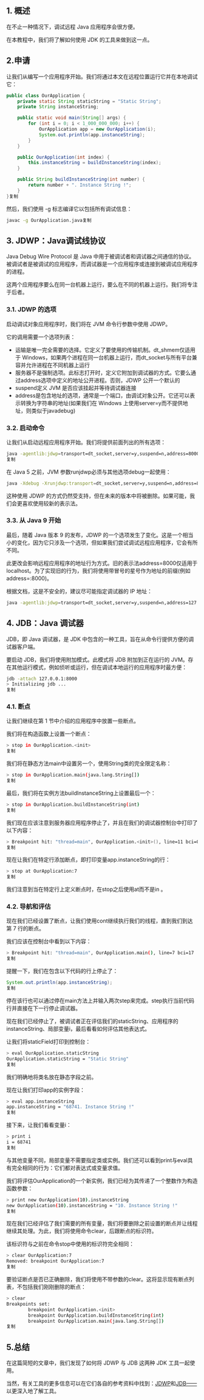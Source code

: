 ## 1. 概述

在不止一种情况下，调试远程 Java 应用程序会很方便。

在本教程中，我们将了解如何使用 JDK 的工具来做到这一点。

## 2.申请

让我们从编写一个应用程序开始。我们将通过本文在远程位置运行它并在本地调试它：

```java
public class OurApplication {
    private static String staticString = "Static String";
    private String instanceString;

    public static void main(String[] args) {
        for (int i = 0; i < 1_000_000_000; i++) {
            OurApplication app = new OurApplication(i);
            System.out.println(app.instanceString);
        }
    }

    public OurApplication(int index) {
        this.instanceString = buildInstanceString(index);
    }

    public String buildInstanceString(int number) {
        return number + ". Instance String !";
    }
}复制
```

然后，我们使用 -g 标志编译它以包括所有调试信息：

```bash
javac -g OurApplication.java复制
```

## 3. JDWP：Java调试线协议

Java Debug Wire Protocol 是 Java 中用于被调试者和调试器之间通信的协议。被调试者是被调试的应用程序，而调试器是一个应用程序或连接到被调试应用程序的进程。

这两个应用程序要么在同一台机器上运行，要么在不同的机器上运行。我们将专注于后者。

### 3.1. JDWP 的选项

启动调试对象应用程序时，我们将在 JVM 命令行参数中使用 JDWP。

它的调用需要一个选项列表：

-   运输是唯一完全需要的选择。它定义了要使用的传输机制。dt_shmem仅适用于 Windows，如果两个进程在同一台机器上运行，而dt_socket与所有平台兼容并允许进程在不同机器上运行
-   服务器不是强制选项。此标志打开时，定义它附加到调试器的方式。它要么通过address选项中定义的地址公开进程。否则，JDWP 公开一个默认的
-   suspend定义 JVM 是否应该挂起并等待调试器连接
-   address是包含地址的选项，通常是一个端口，由调试对象公开。它还可以表示转换为字符串的地址(如果我们在 Windows 上使用server=y而不提供地址，则类似于javadebug)

### 3.2. 启动命令

让我们从启动远程应用程序开始。我们将提供前面列出的所有选项：

```bash
java -agentlib:jdwp=transport=dt_socket,server=y,suspend=n,address=8000 OurApplication
复制
```

在 Java 5 之前，JVM 参数runjdwp必须与其他选项debug一起使用：

```bash
java -Xdebug -Xrunjdwp:transport=dt_socket,server=y,suspend=n,address=8000复制
```

这种使用 JDWP 的方式仍然受支持，但在未来的版本中将被删除。如果可能，我们会更喜欢使用较新的表示法。

### 3.3. 从 Java 9 开始

最后，随着 Java 版本 9 的发布，JDWP 的一个选项发生了变化。这是一个相当小的变化，因为它只涉及一个选项，但如果我们尝试调试远程应用程序，它会有所不同。

此更改会影响远程应用程序的地址行为方式。旧的表示法address=8000仅适用于localhost。为了实现旧的行为，我们将使用带冒号的星号作为地址的前缀(例如address=:8000)。

根据文档，这是不安全的，建议尽可能指定调试器的 IP 地址：

```bash
java -agentlib:jdwp=transport=dt_socket,server=y,suspend=n,address=127.0.0.1:8000复制
```

## 4. JDB：Java 调试器

JDB，即 Java 调试器，是 JDK 中包含的一种工具，旨在从命令行提供方便的调试器客户端。

要启动 JDB，我们将使用附加模式。此模式将 JDB 附加到正在运行的 JVM。存在其他运行模式，例如侦听或运行，但在调试本地运行的应用程序时最方便：

```bash
jdb -attach 127.0.0.1:8000
> Initializing jdb ...
复制
```

### 4.1. 断点

让我们继续在第 1 节中介绍的应用程序中放置一些断点。

我们将在构造函数上设置一个断点：

```bash
> stop in OurApplication.<init>
复制
```

我们将在静态方法main中设置另一个，使用String类的完全限定名称：

```bash
> stop in OurApplication.main(java.lang.String[])
复制
```

最后，我们将在实例方法buildInstanceString上设置最后一个：

```bash
> stop in OurApplication.buildInstanceString(int)
复制
```

我们现在应该注意到服务器应用程序停止了，并且在我们的调试器控制台中打印了以下内容：

```bash
> Breakpoint hit: "thread=main", OurApplication.<init>(), line=11 bci=0
复制
```

现在让我们在特定行添加断点，即打印变量app.instanceString的行：

```bash
> stop at OurApplication:7
复制
```

我们注意到当在特定行上定义断点时，在stop之后使用at而不是in 。

### 4.2. 导航和评估

现在我们已经设置了断点，让我们使用cont继续执行我们的线程，直到我们到达第 7 行的断点。

我们应该在控制台中看到以下内容：

```bash
> Breakpoint hit: "thread=main", OurApplication.main(), line=7 bci=17
复制
```

提醒一下，我们在包含以下代码的行上停止了：

```java
System.out.println(app.instanceString);
复制
```

停在该行也可以通过停在main方法上并输入两次step来完成。step执行当前代码行并直接在下一行停止调试器。

现在我们已经停止了，被调试者正在评估我们的staticString、应用程序的instanceString、局部变量i，最后看看如何评估其他表达式。

让我们将staticField打印到控制台：

```bash
> eval OurApplication.staticString
OurApplication.staticString = "Static String"
复制
```

我们明确地将类名放在静态字段之前。

现在让我们打印app的实例字段：

```bash
> eval app.instanceString
app.instanceString = "68741. Instance String !"
复制
```

接下来，让我们看看变量i：

```bash
> print i
i = 68741
复制
```

与其他变量不同，局部变量不需要指定类或实例。我们还可以看到print与eval具有完全相同的行为：它们都对表达式或变量求值。

我们将评估OurApplication的一个新实例，我们已经为其传递了一个整数作为构造函数参数：

```bash
> print new OurApplication(10).instanceString
new OurApplication(10).instanceString = "10. Instance String !"
复制
```

现在我们已经评估了我们需要的所有变量，我们将要删除之前设置的断点并让线程继续其处理。为此，我们将使用命令clear，后跟断点的标识符。

该标识符与之前在命令stop中使用的标识符完全相同：

```bash
> clear OurApplication:7
Removed: breakpoint OurApplication:7
复制
```

要验证断点是否已正确删除，我们将使用不带参数的clear。这将显示现有断点列表，不包括我们刚刚删除的断点：

```bash
> clear
Breakpoints set:
        breakpoint OurApplication.<init>
        breakpoint OurApplication.buildInstanceString(int)
        breakpoint OurApplication.main(java.lang.String[])
复制
```

## 5.总结

在这篇简短的文章中，我们发现了如何将 JDWP 与 JDB 这两种 JDK 工具一起使用。

当然，有关工具的更多信息可以在它们各自的参考资料中找到：[JDWP](https://docs.oracle.com/en/java/javase/11/docs/specs/jdwp/jdwp-spec.html)和[JDB——](https://docs.oracle.com/en/java/javase/11/tools/jdb.html)以更深入地了解工具。